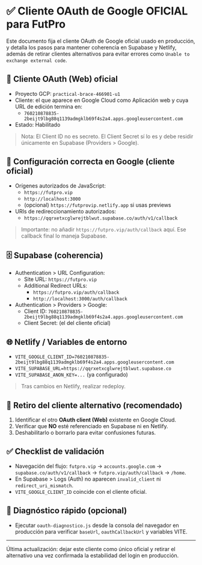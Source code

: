 # ✅ Cliente OAuth de Google OFICIAL para FutPro

Este documento fija el cliente OAuth de Google oficial usado en producción, y detalla los pasos para mantener coherencia en Supabase y Netlify, además de retirar clientes alternativos para evitar errores como `Unable to exchange external code`.

## 🎯 Cliente OAuth (Web) oficial
- Proyecto GCP: `practical-brace-466901-u1`
- Cliente: el que aparece en Google Cloud como Aplicación web y cuya URL de edición termina en:
  - `760210878835-2beijt9lbg88q1139admgklb69f4s2a4.apps.googleusercontent.com`
- Estado: Habilitado

> Nota: El Client ID no es secreto. El Client Secret sí lo es y debe residir únicamente en Supabase (Providers > Google).

## 🔧 Configuración correcta en Google (cliente oficial)
- Orígenes autorizados de JavaScript:
  - `https://futpro.vip`
  - `http://localhost:3000`
  - (opcional) `https://futprovip.netlify.app` si usas previews
- URIs de redireccionamiento autorizados:
  - `https://qqrxetxcglwrejtblwut.supabase.co/auth/v1/callback`

> Importante: no añadir `https://futpro.vip/auth/callback` aquí. Ese callback final lo maneja Supabase.

## 🗄️ Supabase (coherencia)
- Authentication > URL Configuration:
  - Site URL: `https://futpro.vip`
  - Additional Redirect URLs:
    - `https://futpro.vip/auth/callback`
    - `http://localhost:3000/auth/callback`
- Authentication > Providers > Google:
  - Client ID: `760210878835-2beijt9lbg88q1139admgklb69f4s2a4.apps.googleusercontent.com`
  - Client Secret: (el del cliente oficial)

## 🌐 Netlify / Variables de entorno
- `VITE_GOOGLE_CLIENT_ID=760210878835-2beijt9lbg88q1139admgklb69f4s2a4.apps.googleusercontent.com`
- `VITE_SUPABASE_URL=https://qqrxetxcglwrejtblwut.supabase.co`
- `VITE_SUPABASE_ANON_KEY=...` (ya configurado)

> Tras cambios en Netlify, realizar redeploy.

## 🧹 Retiro del cliente alternativo (recomendado)
1) Identificar el otro **OAuth client (Web)** existente en Google Cloud.
2) Verificar que **NO** esté referenciado en Supabase ni en Netlify.
3) Deshabilitarlo o borrarlo para evitar confusiones futuras.

## ✅ Checklist de validación
- Navegación del flujo: `futpro.vip` → `accounts.google.com` → `supabase.co/auth/v1/callback` → `futpro.vip/auth/callback` → `/home`.
- En Supabase > Logs (Auth) no aparecen `invalid_client` ni `redirect_uri_mismatch`.
- `VITE_GOOGLE_CLIENT_ID` coincide con el cliente oficial.

## 🧪 Diagnóstico rápido (opcional)
- Ejecutar `oauth-diagnostico.js` desde la consola del navegador en producción para verificar `baseUrl`, `oauthCallbackUrl` y variables VITE.

---
Última actualización: dejar este cliente como único oficial y retirar el alternativo una vez confirmada la estabilidad del login en producción.
